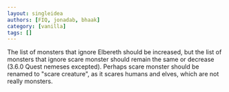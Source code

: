 ```yaml
---
layout: singleidea
authors: [FIQ, jonadab, bhaak]
category: [vanilla]
tags: []
---
```

The list of monsters that ignore Elbereth should be increased, but the list of monsters that ignore scare monster should remain the same or decrease (3.6.0 Quest nemeses excepted). Perhaps scare monster should be renamed to "scare creature", as it scares humans and elves, which are not really monsters.
